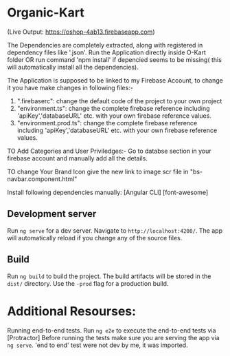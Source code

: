 # Organic-Kart
(Live Output: https://oshop-4ab13.firebaseapp.com)

The Dependencies are completely extracted, along with registered in dependency files like '.json'.
Run the Application directly inside O-Kart folder OR run command 'npm install' if depencied seems to be missing( this will automatically install all the dependencies).

The Application is supposed to be linked to my Firebase Account, to change it you have make changes in following files:-
1. ".firebaserc": change the default code of the project to your own project
2. "environment.ts": change the complete firebase reference including 'apiKey','databaseURL' etc. with your own firebase reference values.
3. "environment.prod.ts": change the complete firebase reference including 'apiKey','databaseURL' etc. with your own firebase reference values.

TO Add Categories and User Priviledges:-
Go to databse section in your firebase account and manually add all the details.

TO change Your Brand Icon give the new link to image scr file in "bs-navbar.component.html"

Install following dependencies manually:
[Angular CLI]
[font-awesome]

## Development server
Run `ng serve` for a dev server. Navigate to `http://localhost:4200/`. The app will automatically reload if you change any of the source files.

## Build
Run `ng build` to build the project. The build artifacts will be stored in the `dist/` directory. Use the `-prod` flag for a production build.









# Additional Resourses:
Running end-to-end tests.
Run `ng e2e` to execute the end-to-end tests via [Protractor]
Before running the tests make sure you are serving the app via `ng serve`.
'end to end' test were not dev by me, it was imported.
